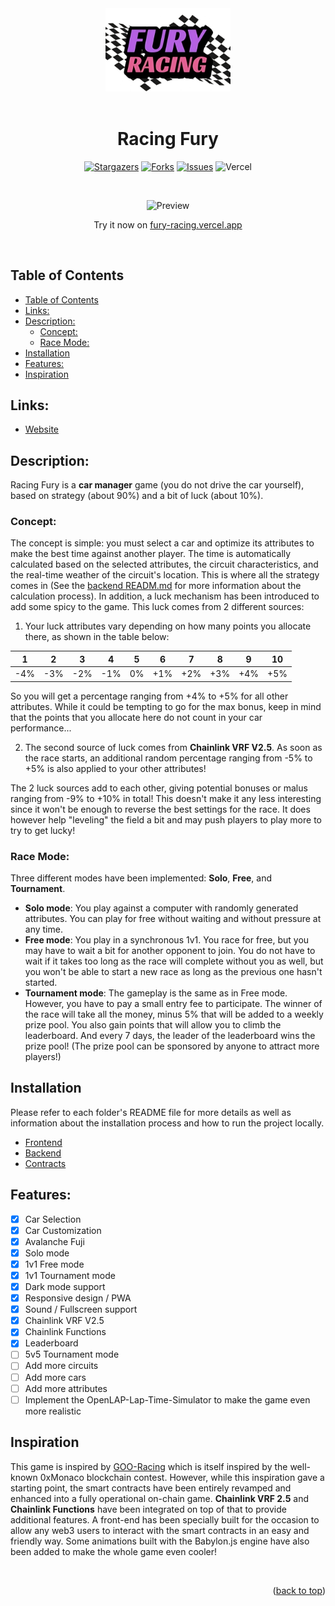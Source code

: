<div align="center">

<img src="./frontend/public/img/Fury_Racing_logo_HD.png" width="200" alt="Fury Racing logo" />
<br><br>

<h1><strong> Racing Fury </strong></h1>

[![Stargazers](https://img.shields.io/github/stars/Pedrojok01/fury-racing)](https://github.com/Pedrojok01/fury-racing/stargazers)
[![Forks](https://img.shields.io/github/forks/Pedrojok01/fury-racing)](https://github.com/Pedrojok01/fury-racing/issues)
[![Issues](https://img.shields.io/github/issues/Pedrojok01/fury-racing)](https://github.com/Pedrojok01/fury-racing/issues)
![Vercel](https://img.shields.io/github/deployments/Pedrojok01/fury-racing/production?label=Vercel&logo=Vercel&logoColor=white)

<br>

![Preview](./frontend/public/img/preview.gif)

Try it now on [fury-racing.vercel.app](https://fury-racing.vercel.app/)

</div>
<br>

## Table of Contents

- [Table of Contents](#table-of-contents)
- [Links:](#links)
- [Description:](#description)
  - [Concept:](#concept)
  - [Race Mode:](#race-mode)
- [Installation](#installation)
- [Features:](#features)
- [Inspiration](#inspiration)

## Links:

- [Website](https://fury-racing.vercel.app/)

## Description:

Racing Fury is a **car manager** game (you do not drive the car yourself), based on strategy (about 90%) and a bit of luck (about 10%).

### Concept:

The concept is simple: you must select a car and optimize its attributes to make the best time against another player. The time is automatically calculated based on the selected attributes, the circuit characteristics, and the real-time weather of the circuit's location. This is where all the strategy comes in (See the [backend READM.md](./backend/README.md) for more information about the calculation process).
In addition, a luck mechanism has been introduced to add some spicy to the game. This luck comes from 2 different sources:

1.  Your luck attributes vary depending on how many points you allocate there, as shown in the table below:

| 1   | 2   | 3   | 4   | 5   | 6   | 7   | 8   | 9   | 10  |
| --- | --- | --- | --- | --- | --- | --- | --- | --- | --- |
| -4% | -3% | -2% | -1% | 0%  | +1% | +2% | +3% | +4% | +5% |

So you will get a percentage ranging from +4% to +5% for all other attributes. While it could be tempting to go for the max bonus, keep in mind that the points that you allocate here do not count in your car performance...

2. The second source of luck comes from **Chainlink VRF V2.5**. As soon as the race starts, an additional random percentage ranging from -5% to +5% is also applied to your other attributes!

The 2 luck sources add to each other, giving potential bonuses or malus ranging from -9% to +10% in total! This doesn't make it any less interesting since it won't be enough to reverse the best settings for the race. It does however help "leveling" the field a bit and may push players to play more to try to get lucky!

### Race Mode:

Three different modes have been implemented: **Solo**, **Free**, and **Tournament**.

- **Solo mode**: You play against a computer with randomly generated attributes. You can play for free without waiting and without pressure at any time.
- **Free mode**: You play in a synchronous 1v1. You race for free, but you may have to wait a bit for another opponent to join. You do not have to wait if it takes too long as the race will complete without you as well, but you won't be able to start a new race as long as the previous one hasn't started.
- **Tournament mode**: The gameplay is the same as in Free mode. However, you have to pay a small entry fee to participate. The winner of the race will take all the money, minus 5% that will be added to a weekly prize pool. You also gain points that will allow you to climb the leaderboard. And every 7 days, the leader of the leaderboard wins the prize pool! (The prize pool can be sponsored by anyone to attract more players!)

## Installation

Please refer to each folder's README file for more details as well as information about the installation process and how to run the project locally.

- [Frontend](./frontend/README.md)
- [Backend](./backend/README.md)
- [Contracts](./contracts/README.md)

## Features:

- [x] Car Selection
- [x] Car Customization
- [x] Avalanche Fuji
- [x] Solo mode
- [x] 1v1 Free mode
- [x] 1v1 Tournament mode
- [x] Dark mode support
- [x] Responsive design / PWA
- [x] Sound / Fullscreen support
- [x] Chainlink VRF V2.5
- [x] Chainlink Functions
- [x] Leaderboard
- [ ] 5v5 Tournament mode
- [ ] Add more circuits
- [ ] Add more cars
- [ ] Add more attributes
- [ ] Implement the OpenLAP-Lap-Time-Simulator to make the game even more realistic

## Inspiration

This game is inspired by [GOO-Racing](https://github.com/cairoeth/GOO-Racing) which is itself inspired by the well-known 0xMonaco blockchain contest.
However, while this inspiration gave a starting point, the smart contracts have been entirely revamped and enhanced into a fully operational on-chain game. **Chainlink VRF 2.5** and **Chainlink Functions** have been integrated on top of that to provide additional features. A front-end has been specially built for the occasion to allow any web3 users to interact with the smart contracts in an easy and friendly way. Some animations built with the Babylon.js engine have also been added to make the whole game even cooler!

<br>

<p align="right">(<a href="#top">back to top</a>)</p>
